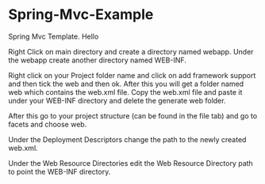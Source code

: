 # Spring-Mvc-Example
Spring Mvc Template. Hello 

Right Click on main directory and create a directory named webapp. Under the webapp create another directory named WEB-INF.

Right click on your Project folder name and click on add framework support and then tick the web and then ok. After 
this you will get a folder named web which contains the web.xml file. Copy
the web.xml file and paste it under your WEB-INF directory and delete the generate web folder.

After this go to your project structure (can be found in the file tab) and go to facets and choose web.

Under the Deployment Descriptors change the path to the newly created web.xml.

Under the Web Resource Directories edit the Web Resource Directory path to point the WEB-INF directory.   
